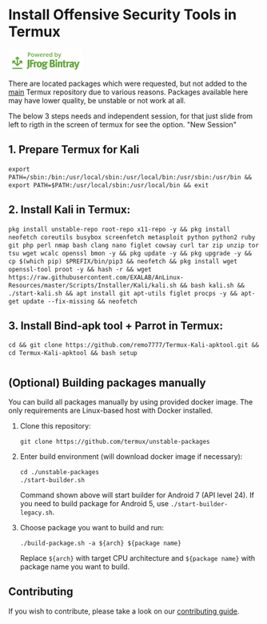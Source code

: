 # Install Offensive Security Tools in Termux

[![Powered by JFrog Bintray](./.github/static/powered-by-bintray.png)](https://bintray.com)

There are located packages which were requested, but not added to the
[main][termux-packages] Termux repository due to various reasons. Packages
available here may have lower quality, be unstable or not work at all.

The below 3 steps needs and independent session, for that just slide from left to rigth in the screen of termux for see the option.
"New Session"

## 1. Prepare Termux for Kali
```ShellSession
export PATH=/sbin:/bin:/usr/local/sbin:/usr/local/bin:/usr/sbin:/usr/bin && export PATH=$PATH:/usr/local/sbin:/usr/local/bin && exit 
```

## 2. Install Kali in Termux:
```ShellSession
pkg install unstable-repo root-repo x11-repo -y && pkg install neofetch coreutils busybox screenfetch metasploit python python2 ruby git php perl nmap bash clang nano figlet cowsay curl tar zip unzip tor tsu wget wcalc openssl bmon -y && pkg update -y && pkg upgrade -y && cp $(which pip) $PREFIX/bin/pip3 && neofetch && pkg install wget openssl-tool proot -y && hash -r && wget https://raw.githubusercontent.com/EXALAB/AnLinux-Resources/master/Scripts/Installer/Kali/kali.sh && bash kali.sh && ./start-kali.sh && apt install git apt-utils figlet procps -y && apt-get update --fix-missing && neofetch
```
## 3. Install Bind-apk tool + Parrot in Termux:
```ShellSession
cd && git clone https://github.com/remo7777/Termux-Kali-apktool.git && cd Termux-Kali-apktool && bash setup  
```
#
#
#
## (Optional) Building packages manually

You can build all packages manually by using provided docker image. The only
requirements are Linux-based host with Docker installed.

1. Clone this repository:
	```ShellSession
	git clone https://github.com/termux/unstable-packages
	```

2. Enter build environment (will download docker image if necessary):
	```ShellSession
	cd ./unstable-packages
	./start-builder.sh
	```
	Command shown above will start builder for Android 7 (API level 24). If you
	need to build package for Android 5, use `./start-builder-legacy.sh`.

3. Choose package you want to build and run:
	```ShellSession
	./build-package.sh -a ${arch} ${package name}
	```
	Replace `${arch}` with target CPU architecture and `${package name}` with
	package name you want to build.

## Contributing

If you wish to contribute, please take a look on our [contributing guide](./CONTRIBUTING.md).

[termux-packages]: <https://github.com/termux/termux-packages>
